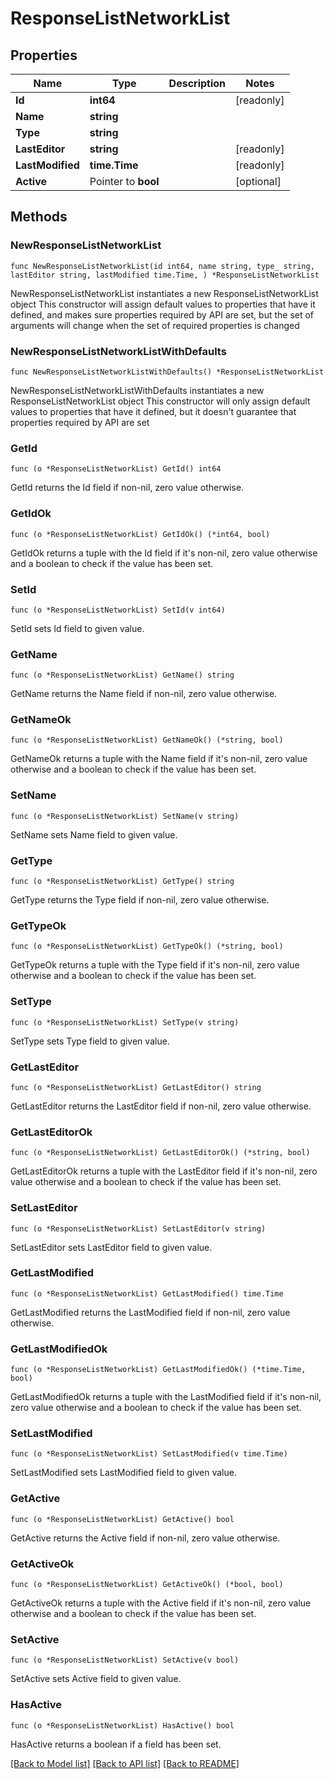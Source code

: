 # ResponseListNetworkList

## Properties

Name | Type | Description | Notes
------------ | ------------- | ------------- | -------------
**Id** | **int64** |  | [readonly] 
**Name** | **string** |  | 
**Type** | **string** |  | 
**LastEditor** | **string** |  | [readonly] 
**LastModified** | **time.Time** |  | [readonly] 
**Active** | Pointer to **bool** |  | [optional] 

## Methods

### NewResponseListNetworkList

`func NewResponseListNetworkList(id int64, name string, type_ string, lastEditor string, lastModified time.Time, ) *ResponseListNetworkList`

NewResponseListNetworkList instantiates a new ResponseListNetworkList object
This constructor will assign default values to properties that have it defined,
and makes sure properties required by API are set, but the set of arguments
will change when the set of required properties is changed

### NewResponseListNetworkListWithDefaults

`func NewResponseListNetworkListWithDefaults() *ResponseListNetworkList`

NewResponseListNetworkListWithDefaults instantiates a new ResponseListNetworkList object
This constructor will only assign default values to properties that have it defined,
but it doesn't guarantee that properties required by API are set

### GetId

`func (o *ResponseListNetworkList) GetId() int64`

GetId returns the Id field if non-nil, zero value otherwise.

### GetIdOk

`func (o *ResponseListNetworkList) GetIdOk() (*int64, bool)`

GetIdOk returns a tuple with the Id field if it's non-nil, zero value otherwise
and a boolean to check if the value has been set.

### SetId

`func (o *ResponseListNetworkList) SetId(v int64)`

SetId sets Id field to given value.


### GetName

`func (o *ResponseListNetworkList) GetName() string`

GetName returns the Name field if non-nil, zero value otherwise.

### GetNameOk

`func (o *ResponseListNetworkList) GetNameOk() (*string, bool)`

GetNameOk returns a tuple with the Name field if it's non-nil, zero value otherwise
and a boolean to check if the value has been set.

### SetName

`func (o *ResponseListNetworkList) SetName(v string)`

SetName sets Name field to given value.


### GetType

`func (o *ResponseListNetworkList) GetType() string`

GetType returns the Type field if non-nil, zero value otherwise.

### GetTypeOk

`func (o *ResponseListNetworkList) GetTypeOk() (*string, bool)`

GetTypeOk returns a tuple with the Type field if it's non-nil, zero value otherwise
and a boolean to check if the value has been set.

### SetType

`func (o *ResponseListNetworkList) SetType(v string)`

SetType sets Type field to given value.


### GetLastEditor

`func (o *ResponseListNetworkList) GetLastEditor() string`

GetLastEditor returns the LastEditor field if non-nil, zero value otherwise.

### GetLastEditorOk

`func (o *ResponseListNetworkList) GetLastEditorOk() (*string, bool)`

GetLastEditorOk returns a tuple with the LastEditor field if it's non-nil, zero value otherwise
and a boolean to check if the value has been set.

### SetLastEditor

`func (o *ResponseListNetworkList) SetLastEditor(v string)`

SetLastEditor sets LastEditor field to given value.


### GetLastModified

`func (o *ResponseListNetworkList) GetLastModified() time.Time`

GetLastModified returns the LastModified field if non-nil, zero value otherwise.

### GetLastModifiedOk

`func (o *ResponseListNetworkList) GetLastModifiedOk() (*time.Time, bool)`

GetLastModifiedOk returns a tuple with the LastModified field if it's non-nil, zero value otherwise
and a boolean to check if the value has been set.

### SetLastModified

`func (o *ResponseListNetworkList) SetLastModified(v time.Time)`

SetLastModified sets LastModified field to given value.


### GetActive

`func (o *ResponseListNetworkList) GetActive() bool`

GetActive returns the Active field if non-nil, zero value otherwise.

### GetActiveOk

`func (o *ResponseListNetworkList) GetActiveOk() (*bool, bool)`

GetActiveOk returns a tuple with the Active field if it's non-nil, zero value otherwise
and a boolean to check if the value has been set.

### SetActive

`func (o *ResponseListNetworkList) SetActive(v bool)`

SetActive sets Active field to given value.

### HasActive

`func (o *ResponseListNetworkList) HasActive() bool`

HasActive returns a boolean if a field has been set.


[[Back to Model list]](../README.md#documentation-for-models) [[Back to API list]](../README.md#documentation-for-api-endpoints) [[Back to README]](../README.md)


